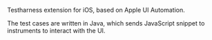 Testharness extension for iOS, based on Apple UI Automation.  
  
The test cases are written in Java, which sends JavaScript snippet to instruments to interact with the UI.  
